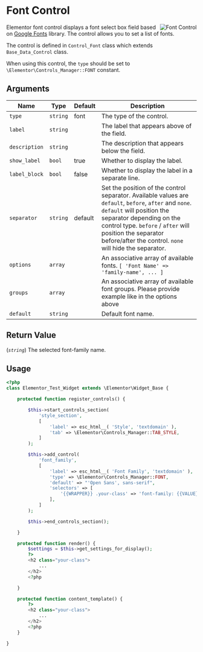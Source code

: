 # Font Control

<img :src="$withBase('/assets/img/controls/control-font.png')" alt="Font Control" style="float: right;">

Elementor font control displays a font select box field based on [Google Fonts](https://fonts.google.com/) library. The control allows you to set a list of fonts.

The control is defined in `Control_Font` class which extends `Base_Data_Control` class.

When using this control, the `type` should be set to `\Elementor\Controls_Manager::FONT` constant.

## Arguments

<table>
	<thead>
		<tr>
			<th>Name</th>
			<th>Type</th>
			<th>Default</th>
			<th>Description</th>
		</tr>
	</thead>
	<tbody>
		<tr>
			<td><code>type</code></td>
			<td><code>string</code></td>
			<td>font</td>
			<td>The type of the control.</td>
		</tr>
		<tr>
			<td><code>label</code></td>
			<td><code>string</code></td>
			<td></td>
			<td>The label that appears above of the field.</td>
		</tr>
		<tr>
			<td><code>description</code></td>
			<td><code>string</code></td>
			<td></td>
			<td>The description that appears below the field.</td>
		</tr>
		<tr>
			<td><code>show_label</code></td>
			<td><code>bool</code></td>
			<td>true</td>
			<td>Whether to display the label.</td>
		</tr>
		<tr>
			<td><code>label_block</code></td>
			<td><code>bool</code></td>
			<td>false</td>
			<td>Whether to display the label in a separate line.</td>
		</tr>
		<tr>
			<td><code>separator</code></td>
			<td><code>string</code></td>
			<td>default</td>
			<td>Set the position of the control separator. Available values are <code>default</code>, <code>before</code>, <code>after</code> and <code>none</code>. <code>default</code> will position the separator depending on the control type. <code>before</code> / <code>after</code> will position the separator before/after the control. <code>none</code> will hide the separator.</td>
		</tr>
		<tr>
			<td><code>options</code></td>
			<td><code>array</code></td>
			<td></td>
			<td>An associative array of available fonts. <code>[ 'Font Name' =&gt; 'family-name', ... ]</code></td>
		</tr>
		<tr>
			<td>
				<div>
					<div><code>groups</code></div>
				</div>
			</td>
			<td><code>array</code></td>
			<td></td>
			<td>An associative array of available font groups. Please provide example like in the options above</td>
		</tr>
		<tr>
			<td><code>default</code></td>
			<td><code>string</code></td>
			<td></td>
			<td>Default font name.</td>
		</tr>
	</tbody>
</table>

## Return Value

(_`string`_) The selected font-family name.

## Usage

```php {14-24,33-35,42-44}
<?php
class Elementor_Test_Widget extends \Elementor\Widget_Base {

	protected function register_controls() {

		$this->start_controls_section(
			'style_section',
			[
				'label' => esc_html__( 'Style', 'textdomain' ),
				'tab' => \Elementor\Controls_Manager::TAB_STYLE,
			]
		);

		$this->add_control(
			'font_family',
			[
				'label' => esc_html__( 'Font Family', 'textdomain' ),
				'type' => \Elementor\Controls_Manager::FONT,
				'default' => "'Open Sans', sans-serif",
				'selectors' => [
					'{{WRAPPER}} .your-class' => 'font-family: {{VALUE}}',
				],
			]
		);

		$this->end_controls_section();

	}

	protected function render() {
		$settings = $this->get_settings_for_display();
		?>
		<h2 class="your-class">
			...
		</h2>
		<?php

	}

	protected function content_template() {
		?>
		<h2 class="your-class">
			...
		</h2>
		<?php
	}

}
```
